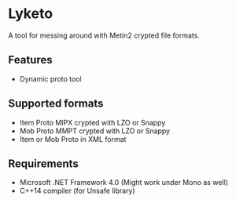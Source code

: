 # Lyketo
A tool for messing around with Metin2 crypted file formats.

## Features
- Dynamic proto tool

## Supported formats
- Item Proto MIPX crypted with LZO or Snappy
- Mob Proto MMPT crypted with LZO or Snappy
- Item or Mob Proto in XML format

## Requirements
- Microsoft .NET Framework 4.0 (Might work under Mono as well)
- C++14 compiler (for Unsafe library)
